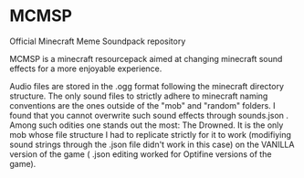 # MCMSP
Official Minecraft Meme Soundpack repository

  MCMSP is a minecraft resourcepack aimed at changing minecraft sound effects for a more enjoyable experience.

  Audio files are stored in the .ogg format following the minecraft directory structure. The only sound files to strictly adhere to 
  minecraft naming conventions are the ones outside of the "mob" and "random" folders. I found that you cannot overwrite such sound effects through
  sounds.json . Among such odities one stands out the most: The Drowned. It is the only mob whose file structure I had to replicate strictly for it
  to work (modifiying sound strings through the .json file didn't work in this case) on the VANILLA version of the game ( .json editing worked for
  Optifine versions of the game).

